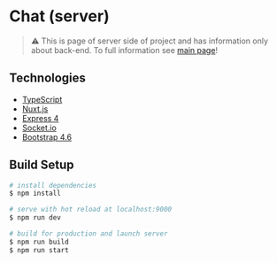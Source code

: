 # Chat (server)

> :warning: This is page of server side of project and has information only about back-end. To full information see [main page](https://github.com/Lothering0/Nuxt-Chat)!

## Technologies
* [TypeScript](https://www.typescriptlang.org/)
* [Nuxt.js](https://nuxtjs.org)
* [Express 4](https://expressjs.com)
* [Socket.io](https://socket.io)
* [Bootstrap 4.6](https://getbootstrap.com)

## Build Setup

```bash
# install dependencies
$ npm install

# serve with hot reload at localhost:9000
$ npm run dev

# build for production and launch server
$ npm run build
$ npm run start
```
